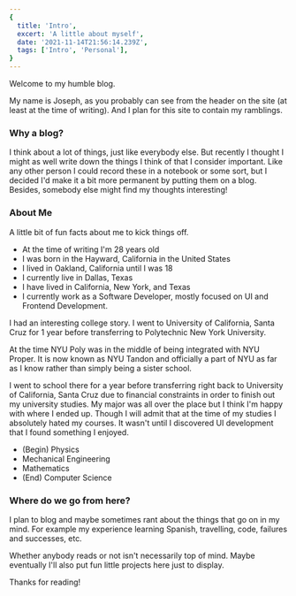 ```yaml
---
{
  title: 'Intro',
  excert: 'A little about myself',
  date: '2021-11-14T21:56:14.239Z',
  tags: ['Intro', 'Personal'],
}
---
```


Welcome to my humble blog.

My name is Joseph, as you probably can see from the header on the site (at least at the time of writing). And I plan for this site to contain my ramblings.

### Why a blog?

I think about a lot of things, just like everybody else. But recently I thought I might as well write down the things I think of that I consider important. Like any other person I could record these in a notebook or some sort, but I decided I'd make it a bit more permanent by putting them on a blog. Besides, somebody else might find my thoughts interesting!

### About Me

A little bit of fun facts about me to kick things off.

- At the time of writing I'm 28 years old
- I was born in the Hayward, California in the United States
- I lived in Oakland, California until I was 18
- I currently live in Dallas, Texas
- I have lived in California, New York, and Texas
- I currently work as a Software Developer, mostly focused on UI and Frontend Development.

I had an interesting college story. I went to University of California, Santa Cruz for 1 year before transferring to Polytechnic New York University.

At the time NYU Poly was in the middle of being integrated with NYU Proper. It is now known as NYU Tandon and officially a part of NYU as far as I know rather than simply being a sister school.

I went to school there for a year before transferring right back to University of California, Santa Cruz due to financial constraints in order to finish out my university studies. My major was all over the place but I think I'm happy with where I ended up. Though I will admit that at the time of my studies I absolutely hated my courses. It wasn't until I discovered UI development that I found something I enjoyed.

- (Begin) Physics
- Mechanical Engineering
- Mathematics
- (End) Computer Science

### Where do we go from here?

I plan to blog and maybe sometimes rant about the things that go on in my mind. For example my experience learning Spanish, travelling, code, failures and successes, etc.

Whether anybody reads or not isn't necessarily top of mind. Maybe eventually I'll also put fun little projects here just to display.

Thanks for reading!
